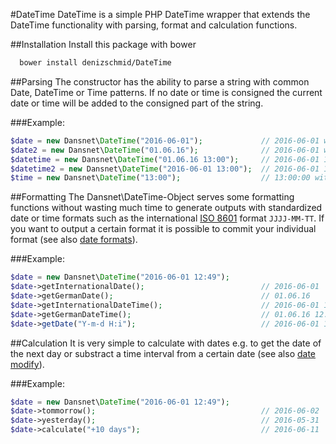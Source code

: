 #DateTime
DateTime is a simple PHP DateTime wrapper that extends the DateTime functionality with parsing, format and calculation functions.

##Installation
Install this package with bower
```bash
  bower install denizschmid/DateTime
```

##Parsing
The constructor has the ability to parse a string with common Date, DateTime or Time patterns. If no date or time is consigned the current date or time will be added to the consigned part of the string.

###Example: 
```php 
$date = new Dansnet\DateTime("2016-06-01");             // 2016-06-01 with current time
$date2 = new Dansnet\DateTime("01.06.16");              // 2016-06-01 with current time
$datetime = new Dansnet\DateTime("01.06.16 13:00");     // 2016-06-01 13:00:00
$datetime2 = new Dansnet\DateTime("2016-06-01 13:00");  // 2016-06-01 13:00:00
$time = new Dansnet\DateTime("13:00");                  // 13:00:00 with current date
```

##Formatting
The Dansnet\DateTime-Object serves some formatting functions without wasting much time to generate outputs with standardized date or time formats such as the international [ISO 8601](https://de.wikipedia.org/wiki/ISO_8601) format `JJJJ-MM-TT`. If you want to output a certain format it is possible to commit your individual format (see also [date formats](http://php.net/manual/de/function.date.php)).

###Example: 
```php 
$date = new Dansnet\DateTime("2016-06-01 12:49");             
$date->getInternationalDate();                          // 2016-06-01
$date->getGermanDate();                                 // 01.06.16 
$date->getInternationalDateTime();                      // 2016-06-01 12:49
$date->getGermanDateTime();                             // 01.06.16 12:49
$date->getDate("Y-m-d H:i");                            // 2016-06-01 12:49
```

##Calculation
It is very simple to calculate with dates e.g. to get the date of the next day or substract a time interval from a certain date (see also [date modify](http://php.net/manual/de/datetime.modify.php)).

###Example: 
```php 
$date = new Dansnet\DateTime("2016-06-01 12:49");             
$date->tommorrow();                                     // 2016-06-02
$date->yesterday();                                     // 2016-05-31
$date->calculate("+10 days");                           // 2016-06-11
```
